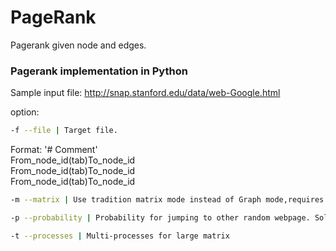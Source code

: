 # PageRank
Pagerank given node and edges.

### Pagerank implementation in Python

Sample input file: http://snap.stanford.edu/data/web-Google.html

option:

```bash
-f --file | Target file. 
```
Format: 
  '# Comment'<br/>
  From_node_id(tab)To_node_id<br/>
  From_node_id(tab)To_node_id<br/>
  From_node_id(tab)To_node_id<br/>
  
```bash
-m --matrix | Use tradition matrix mode instead of Graph mode,requires more memory
```

```bash
-p --probability | Probability for jumping to other random webpage. Solves dead-ends and spider traps
```


```bash
-t --processes | Multi-processes for large matrix
```
